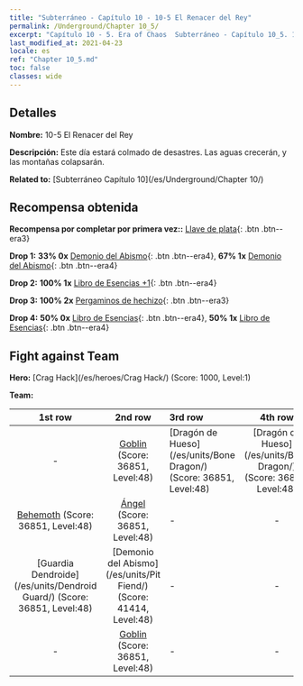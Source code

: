 ```yaml
---
title: "Subterráneo - Capítulo 10 - 10-5 El Renacer del Rey"
permalink: /Underground/Chapter 10_5/
excerpt: "Capítulo 10 - 5. Era of Chaos  Subterráneo - Capítulo 10_5. 10-5 El Renacer del Rey"
last_modified_at: 2021-04-23
locale: es
ref: "Chapter 10_5.md"
toc: false
classes: wide
---
```


## Detalles

 **Nombre:** 10-5 El Renacer del Rey

 **Descripción:** Este día estará colmado de desastres. Las aguas crecerán, y las montañas colapsarán.

 **Related to:** [Subterráneo Capítulo 10](/es/Underground/Chapter 10/)

## Recompensa obtenida

 **Recompensa por completar por primera vez::** [Llave de plata](/ItemsES/con_693/){: .btn .btn--era3}

 **Drop 1:** **33% 0x** [Demonio del Abismo](/ItemsES/unt_230/){: .btn .btn--era4}, **67% 1x** [Demonio del Abismo](/ItemsES/unt_230/){: .btn .btn--era4}

 **Drop 2:** **100% 1x** [Libro de Esencias +1](/ItemsES/mat_46/){: .btn .btn--era4}

 **Drop 3:** **100% 2x** [Pergaminos de hechizo](/ItemsES/con_694/){: .btn .btn--era3}

 **Drop 4:** **50% 0x** [Libro de Esencias](/ItemsES/mat_39/){: .btn .btn--era4}, **50% 1x** [Libro de Esencias](/ItemsES/mat_39/){: .btn .btn--era4}


## Fight against Team
 **Hero:** [Crag Hack](/es/heroes/Crag Hack/) (Score: 1000, Level:1)

 **Team:**


  | 1st row | 2nd row | 3rd row | 4th row |
  |:----:|:----:|:----|:----:|
  | - | [Goblin](/es/units/Goblin/) (Score: 36851, Level:48)  | [Dragón de Hueso](/es/units/Bone Dragon/) (Score: 36851, Level:48)  | [Dragón de Hueso](/es/units/Bone Dragon/) (Score: 36851, Level:48)  |
  | [Behemoth](/es/units/Behemoth/) (Score: 36851, Level:48)  | [Ángel](/es/units/Angel/) (Score: 36851, Level:48)  | - | - |
  | [Guardia Dendroide](/es/units/Dendroid Guard/) (Score: 36851, Level:48)  | [Demonio del Abismo](/es/units/Pit Fiend/) (Score: 41414, Level:48)  | - | - |
  | - | [Goblin](/es/units/Goblin/) (Score: 36851, Level:48)  | - | - |


